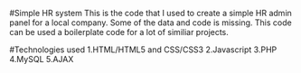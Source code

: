 #Simple HR system
This is the code that I used to create a simple HR admin panel for a local company. Some of the data and code is missing. This code can be used a boilerplate code for a lot of similiar projects.

#Technologies used
1.HTML/HTML5 and CSS/CSS3
2.Javascript
3.PHP
4.MySQL
5.AJAX
